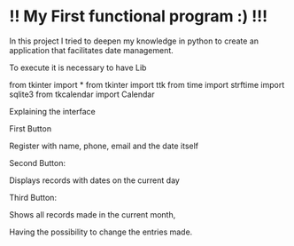 # !! My First functional program :) !!!
In this project I tried to deepen my knowledge in python to create an application that facilitates date management.

To execute it is necessary to have Lib

from tkinter import *
from tkinter import ttk
from time import strftime
import sqlite3
from tkcalendar import Calendar


Explaining the interface




First Button

Register with name, phone, email and the date itself


Second Button:

Displays records with dates on the current day


Third Button:

Shows all records made in the current month,

Having the possibility to change the entries made.
